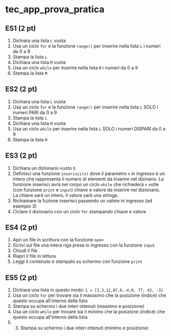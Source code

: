 # tec_app_prova_pratica

## ES1 (2 pt)

1. Dichiara una lista `L` vuota
2. Usa un ciclo `for` e la funzione `range()` per inserire nella lista `L` i numeri da 0 a 9
3. Stampa la lista `L`
4. Dichiara una lista `M` vuota
5. Usa un ciclo `while` per inserire nella lista `M` i numeri da 0 a 9
6. Stampa la lista `M`

## ES2 (2 pt)

1. Dichiara una lista `L` vuota
2. Usa un ciclo `for` e la funzione `range()` per inserire nella lista `L` SOLO i numeri PARI da 0 a 9
3. Stampa la lista `L`
4. Dichiara una lista `M` vuota
5. Usa un ciclo `while` per inserire nella lista `L` SOLO i numeri DISPARI da 0 a 9
6. Stampa la lista `M`


## ES3 (2 pt)

1. Dichiara un dizionario vuoto `D`
2. Definisci una funzione `inserisci(n)` dove il parametro `n` in ingresso è un intero che rappresenta il numero di elementi da inserire nel dizinario. La funzione inserisci avrà nel corpo un ciclo `while` che richiederà `n` volte (con funzione `print` e `input`) chiave e valore da inserire nel dizionario. La chiave sarà un intero, il valore sarà una stringa.
3. Richiamare la fuzione inserisci passendo un valore in ingresso (ad esempio 3)
4. Ciclare il dizionario con un ciclo `for` stampando chiave e valore

## ES4 (2 pt)

1. Apri un file in scrittura con la funzione `open`
2. Scrivi sul file una intera riga presa in ingresso con la funzione `input`
3. Chiudi il file
4. Riapri il file in lettura
5. Leggi il contenuto e stampalo su schermo con funzione `print`

## ES5 (2 pt)

1. Dichiara una lista in questo modo: `L = [1,3,11,87,6,-4,0, 77, 42, -3]`
2. Usa un ciclo `for` per trovare sia il masssimo che la posizione (indice) che questo occupa all'interno della lista
3. Stampa su schermo i due interi ottenuti (massimo e posizione)
4. Usa un ciclo `while` per trovare sia il minimo che la posizione (indice) che questo occupa all'interno della lista
5. 3. Stampa su schermo i due interi ottenuti (minimo e posizione)
